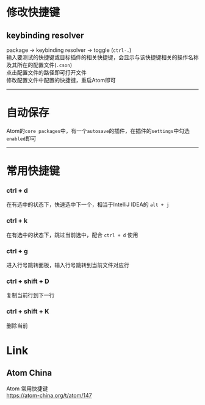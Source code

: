 # 修改快捷键
## keybinding resolver
package -> keybinding resolver -> toggle (`ctrl-.`)  
输入要测试的快捷键或目标插件的相关快捷键，会显示与该快捷键相关的操作名称及其所在的配置文件(`.cson`)  
点击配置文件的路径即可打开文件  
修改配置文件中配置的快捷键，重启Atom即可

---
# 自动保存
Atom的`core packages`中，有一个`autosave`的插件，在插件的`settings`中勾选`enabled`即可  

---

# 常用快捷键
### ctrl + d
在有选中的状态下，快速选中下一个，相当于IntelliJ IDEA的 `alt + j`
### ctrl + k
在有选中的状态下，跳过当前选中，配合 `ctrl + d` 使用
### ctrl + g
进入行号跳转面板，输入行号跳转到当前文件对应行

### ctrl + shift + D
复制当前行到下一行

### ctrl + shift + K
删除当前

# Link
## Atom China
Atom 常用快捷键  
https://atom-china.org/t/atom/147  
